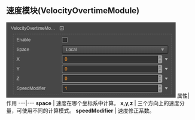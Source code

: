 ## 速度模块(VelocityOvertimeModule)
![](particle-system/velocity_module.png)
属性| 作用
---|---
**space** | 速度在哪个坐标系中计算。
**x,y,z** | 三个方向上的速度分量，可使用不同的计算模式。
**speedModifier** | 速度修正系数。